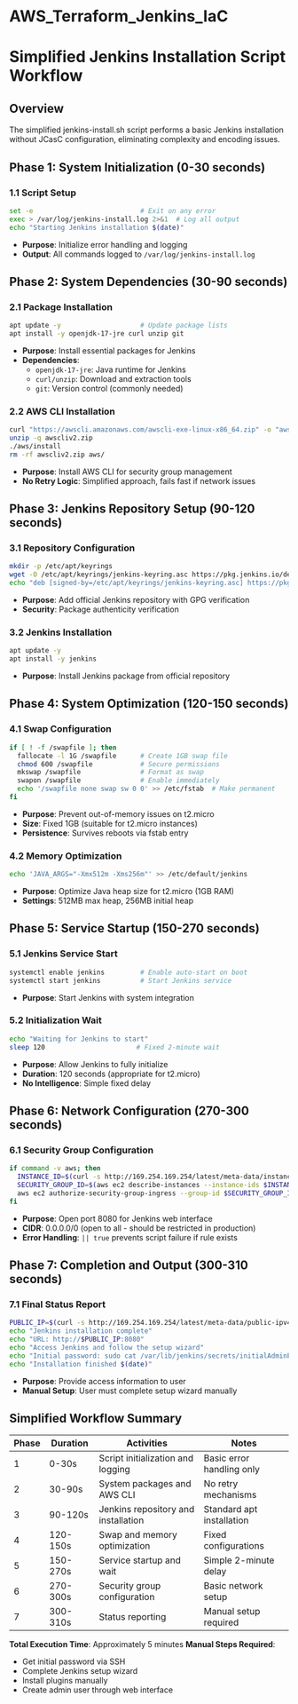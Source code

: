 # AWS_Terraform_Jenkins_IaC

# Simplified Jenkins Installation Script Workflow

## Overview

The simplified jenkins-install.sh script performs a basic Jenkins installation without JCasC configuration, eliminating complexity and encoding issues.

## Phase 1: System Initialization (0-30 seconds)

### 1.1 Script Setup

```bash
set -e                           # Exit on any error
exec > /var/log/jenkins-install.log 2>&1  # Log all output
echo "Starting Jenkins installation $(date)"
```

- **Purpose**: Initialize error handling and logging
- **Output**: All commands logged to `/var/log/jenkins-install.log`

## Phase 2: System Dependencies (30-90 seconds)

### 2.1 Package Installation

```bash
apt update -y                    # Update package lists
apt install -y openjdk-17-jre curl unzip git
```

- **Purpose**: Install essential packages for Jenkins
- **Dependencies**:
  - `openjdk-17-jre`: Java runtime for Jenkins
  - `curl/unzip`: Download and extraction tools
  - `git`: Version control (commonly needed)

### 2.2 AWS CLI Installation

```bash
curl "https://awscli.amazonaws.com/awscli-exe-linux-x86_64.zip" -o "awscliv2.zip"
unzip -q awscliv2.zip
./aws/install
rm -rf awscliv2.zip aws/
```

- **Purpose**: Install AWS CLI for security group management
- **No Retry Logic**: Simplified approach, fails fast if network issues

## Phase 3: Jenkins Repository Setup (90-120 seconds)

### 3.1 Repository Configuration

```bash
mkdir -p /etc/apt/keyrings
wget -O /etc/apt/keyrings/jenkins-keyring.asc https://pkg.jenkins.io/debian-stable/jenkins.io-2023.key
echo "deb [signed-by=/etc/apt/keyrings/jenkins-keyring.asc] https://pkg.jenkins.io/debian-stable binary/" > /etc/apt/sources.list.d/jenkins.list
```

- **Purpose**: Add official Jenkins repository with GPG verification
- **Security**: Package authenticity verification

### 3.2 Jenkins Installation

```bash
apt update -y
apt install -y jenkins
```

- **Purpose**: Install Jenkins package from official repository

## Phase 4: System Optimization (120-150 seconds)

### 4.1 Swap Configuration

```bash
if [ ! -f /swapfile ]; then
  fallocate -l 1G /swapfile      # Create 1GB swap file
  chmod 600 /swapfile            # Secure permissions
  mkswap /swapfile               # Format as swap
  swapon /swapfile               # Enable immediately
  echo '/swapfile none swap sw 0 0' >> /etc/fstab  # Make permanent
fi
```

- **Purpose**: Prevent out-of-memory issues on t2.micro
- **Size**: Fixed 1GB (suitable for t2.micro instances)
- **Persistence**: Survives reboots via fstab entry

### 4.2 Memory Optimization

```bash
echo 'JAVA_ARGS="-Xmx512m -Xms256m"' >> /etc/default/jenkins
```

- **Purpose**: Optimize Java heap size for t2.micro (1GB RAM)
- **Settings**: 512MB max heap, 256MB initial heap

## Phase 5: Service Startup (150-270 seconds)

### 5.1 Jenkins Service Start

```bash
systemctl enable jenkins         # Enable auto-start on boot
systemctl start jenkins          # Start Jenkins service
```

- **Purpose**: Start Jenkins with system integration

### 5.2 Initialization Wait

```bash
echo "Waiting for Jenkins to start"
sleep 120                       # Fixed 2-minute wait
```

- **Purpose**: Allow Jenkins to fully initialize
- **Duration**: 120 seconds (appropriate for t2.micro)
- **No Intelligence**: Simple fixed delay

## Phase 6: Network Configuration (270-300 seconds)

### 6.1 Security Group Configuration

```bash
if command -v aws; then
  INSTANCE_ID=$(curl -s http://169.254.169.254/latest/meta-data/instance-id)
  SECURITY_GROUP_ID=$(aws ec2 describe-instances --instance-ids $INSTANCE_ID --query 'Reservations[0].Instances[0].SecurityGroups[0].GroupId' --output text)
  aws ec2 authorize-security-group-ingress --group-id $SECURITY_GROUP_ID --protocol tcp --port 8080 --cidr 0.0.0.0/0 || true
fi
```

- **Purpose**: Open port 8080 for Jenkins web interface
- **CIDR**: 0.0.0.0/0 (open to all - should be restricted in production)
- **Error Handling**: `|| true` prevents script failure if rule exists

## Phase 7: Completion and Output (300-310 seconds)

### 7.1 Final Status Report

```bash
PUBLIC_IP=$(curl -s http://169.254.169.254/latest/meta-data/public-ipv4)
echo "Jenkins installation complete"
echo "URL: http://$PUBLIC_IP:8080"
echo "Access Jenkins and follow the setup wizard"
echo "Initial password: sudo cat /var/lib/jenkins/secrets/initialAdminPassword"
echo "Installation finished $(date)"
```

- **Purpose**: Provide access information to user
- **Manual Setup**: User must complete setup wizard manually

## Simplified Workflow Summary

| Phase | Duration | Activities                          | Notes                     |
| ----- | -------- | ----------------------------------- | ------------------------- |
| 1     | 0-30s    | Script initialization and logging   | Basic error handling only |
| 2     | 30-90s   | System packages and AWS CLI         | No retry mechanisms       |
| 3     | 90-120s  | Jenkins repository and installation | Standard apt installation |
| 4     | 120-150s | Swap and memory optimization        | Fixed configurations      |
| 5     | 150-270s | Service startup and wait            | Simple 2-minute delay     |
| 6     | 270-300s | Security group configuration        | Basic network setup       |
| 7     | 300-310s | Status reporting                    | Manual setup required     |

**Total Execution Time**: Approximately 5 minutes
**Manual Steps Required**:

- Get initial password via SSH
- Complete Jenkins setup wizard
- Install plugins manually
- Create admin user through web interface
